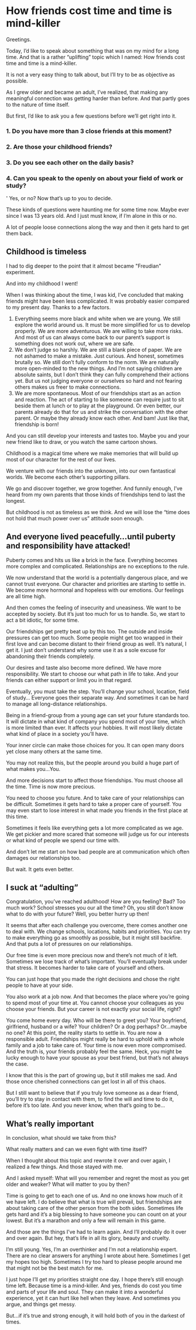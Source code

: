 # How friends cost time and time is mind-killer 

Greetings. 

Today, I’d like to speak about something that was on my mind for a long time. And that is a rather “uplifting” topic which I named: How friends cost time and time is a mind-killer. 

It is not a very easy thing to talk about, but I’ll try to be as objective as possible. 

As I grew older and became an adult, I’ve realized, that making any meaningful connection was getting harder than before. And that partly goes to the nature of time itself.

But first, I’d like to ask you a few questions before we’ll get right into it. 


### 1.	Do you have more than 3 close friends at this moment?
### 2.	Are those your childhood friends?
### 3.	Do you see each other on the daily basis?
### 4.	Can you speak to the openly on about your field of work or study? 

'
Yes, or no? Now that’s up to you to decide. 

These kinds of questions were haunting me for some time now. Maybe ever since I was 13 years old. And I just must know, if I’m alone in this or no. 

A lot of people loose connections along the way and then it gets hard to get them back. 

## Childhood is timeless 

I had to dig deeper to the point that it almost became "Freudian" experiment. 

And into my childhood I went! 

When I was thinking about the time, I was kid, I’ve concluded that making friends might have been less complicated. It was probably easier compared to my present day. Thanks to a few factors. 

1.	Everything seems more black and white when we are young. We still explore the world around us. It must be more simplified for us to develop properly. We are more adventurous. We are willing to take more risks. And most of us can always come back to our parent’s support is something does not work out, where we are safe. 
2.	We don’t judge so harshly. We are still a blank piece of paper. We are not ashamed to make a mistake. Just curious. And honest, sometimes brutally so. We still don’t fully conform to the norm. We are naturally more open-minded to the new things. And I’m not saying children are absolute saints, but I don’t think they can fully comprehend their actions yet. But us not judging everyone or ourselves so hard and not fearing others makes us freer to make connections. 
3.	We are more spontaneous. Most of our friendships start as an action and reaction. The act of starting to like someone can require just to sit beside them at lunch or to play at the playground. Or even better, our parents already do that for us and strike the conversation with the other parent. Or maybe they already know each other. And bam! Just like that, friendship is born! 

And you can still develop your interests and tastes too. Maybe you and your new friend like to draw, or you watch the same cartoon shows. 

Childhood is a magical time where we make memories that will build up most of our character for the rest of our lives. 

We venture with our friends into the unknown, into our own fantastical worlds. We become each other’s supporting pillars. 

We go and discover together, we grow together. And funnily enough, I’ve heard from my own parents that those kinds of friendships tend to last the longest. 

But childhood is not as timeless as we think. And we will lose the “time does not hold that much power over us” attitude soon enough.

## And everyone lived peacefully…until puberty and responsibility have attacked! 

Puberty comes and hits us like a brick in the face. Everything becomes more complex and complicated. Relationships are no exceptions to the rule. 

We now understand that the world is a potentially dangerous place, and we cannot trust everyone. Our character and priorities are starting to settle in. We become more hormonal and hopeless with our emotions. Our feelings are all time high. 

And then comes the feeling of insecurity and uneasiness. We want to be accepted by society. But it’s just too much for us to handle. So, we start to act a bit idiotic, for some time. 

Our friendships get pretty beat up by this too. The outside and inside pressures can get too much. Some people might get too wrapped in their first love and can become distant to their friend group as well. It’s natural, I get it. I just don’t understand why some use it as a sole excuse for abandoning their friends completely. 

Our desires and taste also become more defined. We have more responsibility. We start to choose our what path in life to take. And your friends can either support or limit you in that regard. 

Eventually, you must take the step. You’ll change your school, location, field of study… Everyone goes their separate way. And sometimes it can be hard to manage all long-distance relationships. 

Being in a friend-group from a young age can set your future standards too. It will dictate in what kind of company you spend most of your time, which is more limited than ever. It affects your hobbies. It will most likely dictate what kind of place in a society you’ll have. 

Your inner circle can make those choices for you. It can open many doors yet close many others at the same time. 

You may not realize this, but the people around you build a huge part of what makes you…You. 

And more decisions start to affect those friendships. You must choose all the time. Time is now more precious. 

You need to choose you future. And to take care of your relationships can be difficult. Sometimes it gets hard to take a proper care of yourself. You may even start to lose interest in what made you friends in the first place at this time. 

Sometimes it feels like everything gets a lot more complicated as we age. We get pickier and more scared that someone will judge us for our interests or what kind of people we spend our time with. 

And don’t let me start on how bad people are at communication which often damages our relationships too. 

But wait. It gets even better. 

## I suck at “adulting”  

Congratulation, you’ve reached adulthood! How are you feeling? Bad? Too much work? School stresses you our all the time? Oh, you still don’t know what to do with your future? Well, you better hurry up then! 

It seems that after each challenge you overcome, there comes another one to deal with. We change schools, locations, habits and priorities. You can try to make everything go as smoothly as possible, but it might still backfire. And that puts a lot of pressures on our relationships. 

Our free time is even more precious now and there’s not much of it left. Sometimes we lose track of what’s important. You’ll eventually break under that stress. It becomes harder to take care of yourself and others. 

You can just hope that you made the right decisions and chose the right people to have at your side. 

You also work at a job now. And that becomes the place where you’re going to spend most of your time at. You cannot choose your colleagues as you choose your friends. But your career is not exactly your social life, right? 

You come home every day. Who will be there to greet you? Your boyfriend, girlfriend, husband or a wife? Your children? Or a dog perhaps? Or…maybe no one? At this point, the reality starts to settle in. You are now a responsible adult. Friendships might really be hard to uphold with a whole family and a job to take care of. Your time is now even more compromised. And the truth is, your friends probably feel the same. Heck, you might be lucky enough to have your spouse as your best friend, but that’s not always the case. 

I know that this is the part of growing up, but it still makes me sad. And those once cherished connections can get lost in all of this chaos. 

But I still want to believe that if you truly love someone as a dear friend, you’ll try to stay in contact with them, to find the will and time to do it, before it’s too late. And you never know, when that’s going to be… 

## What’s really important 

In conclusion, what should we take from this? 

What really matters and can we even fight with time itself? 

When I thought about this topic and rewrote it over and over again, I realized a few things. And those stayed with me. 

And I asked myself: What will you remember and regret the most as you get older and weaker? What will matter to you by then? 

Time is going to get to each one of us. And no one knows how much of it we have left. I do believe that what is true will prevail, but friendships are about taking care of the other person from the both sides. Sometimes life gets hard and it’s a big blessing to have someone you can count on at your lowest. But it’s a marathon and only a few will remain in this game. 

And those are the things I’ve had to learn again. And I’ll probably do it over and over again. But hey, that’s life in all its glory, beauty and cruelty. 

I’m still young. Yes, I’m an overthinker and I’m not a relationship expert. There are no clear answers for anything I wrote about here. Sometimes I get my hopes too high. Sometimes I try too hard to please people around me that might not be the best match for me. 

I just hope I’ll get my priorities straight one day. I hope there’s still enough time left. Because time is a mind-killer. And yes, friends do cost you time and parts of your life and soul. They can make it into a wonderful experience, yet it can hurt like hell when they leave. And sometimes you argue, and things get messy. 

But…if it’s true and strong enough, it will hold both of you in the darkest of times. 


